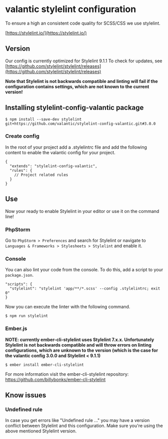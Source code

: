 # valantic stylelint configuration

To ensure a high an consistent code quality for SCSS/CSS we use stylelint.

[https://stylelint.io/](https://stylelint.io/)

## Version

Our config is currently optimized for Stylelint 9.1.1 To check for updates, see [https://github.com/stylelint/stylelint/releases](https://github.com/stylelint/stylelint/releases)

**Note that Stylelint is not backwards compatible and linting will fail if the configuration contains settings, which are not known to the current version!**

## Installing stylelint-config-valantic package

```shell
$ npm install --save-dev stylelint git+https://github.com/valantic/stylelint-config-valantic.git#3.0.0
```

### Create config

In the root of your project add a .stylelintrc file and add the following content to enable the valantic config for your project.

```
{
  "extends": "stylelint-config-valantic",
  "rules": {
    // Project related rules
  }
}

```

## Use

Now your ready to enable Stylelint in your editor or use it on the command line!

### PhpStorm

Go to `PhpStorm > Preferences` and search for Stylelint or navigate to `Languages & Frameworks > Stylesheets > Stylelint` and enable it.

### Console

You can also lint your code from the console. To do this, add a script to your `package.json`.

```
"scripts": {
  "stylelint": "stylelint 'app/**/*.scss' --config .stylelintrc; exit 0"
}
```

Now you can execute the linter with the following command.

```
$ npm run stylelint
```

### Ember.js

**NOTE: currently ember-cli-stylelint uses Stylelint 7.x.x. Unfortunately Stylelint is not backwards compatible and will throw errors on linting configurations, which are unknown to the version (which is the case for the valantic config 3.0.0 and Stylelint < 9.1.1)**

```
$ ember install ember-cli-stylelint
```

For more information visit the ember-cli-stylelint repository: https://github.com/billybonks/ember-cli-stylelint

## Know issues

### Undefined rule

In case you get errors like "Undefined rule ..." you may have a version conflict between Stylelint and this configuration. Make sure you're using the above mentioned Stylelint version.
